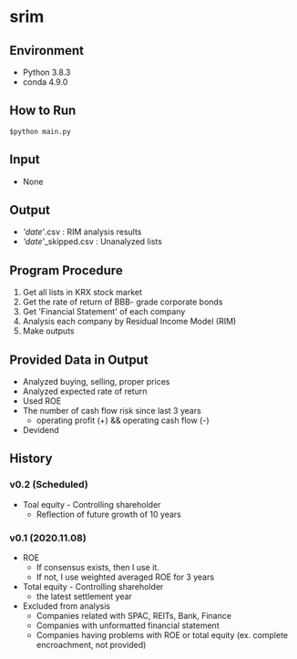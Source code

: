 # srim

## Environment
- Python 3.8.3
- conda 4.9.0


## How to Run
```
$python main.py
```

## Input
- None

## Output
- *'date'*.csv : RIM analysis results
- *'date'*_skipped.csv : Unanalyzed lists

## Program Procedure
1. Get all lists in KRX stock market
2. Get the rate of return of BBB- grade corporate bonds
3. Get 'Financial Statement' of each company
4. Analysis each company by Residual Income Model (RIM)
5. Make outputs

## Provided Data in Output
- Analyzed buying, selling, proper prices
- Analyzed expected rate of return
- Used ROE
- The number of cash flow risk since last 3 years
  - operating profit (+) && operating cash flow (-)
- Devidend

## History
### v0.2 (Scheduled)
- Toal equity - Controlling shareholder
  - Reflection of future growth of 10 years
### v0.1 (2020.11.08)
- ROE
  - If consensus exists, then I use it.
  - If not, I use weighted averaged ROE for 3 years
- Total equity - Controlling shareholder
  - the latest settlement year
- Excluded from analysis
  - Companies related with SPAC, REITs, Bank, Finance
  - Companies with unformatted financial statement
  - Companies having problems with ROE or total equity (ex. complete encroachment, not provided)

  